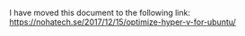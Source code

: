 I have moved this document to the following link:
https://nohatech.se/2017/12/15/optimize-hyper-v-for-ubuntu/
